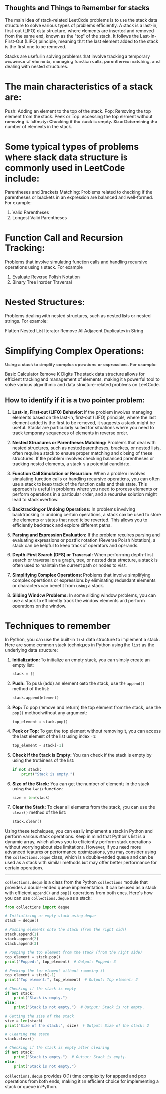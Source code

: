## Thoughts and Things to Remember for stacks

The main idea of stack-related LeetCode problems is to use the stack data structure to solve various types of problems efficiently. A stack is a last-in, first-out (LIFO) data structure, where elements are inserted and removed from the same end, known as the "top" of the stack. It follows the Last-In-First-Out (LIFO) principle, meaning that the last element added to the stack is the first one to be removed.

Stacks are useful in solving problems that involve tracking a temporary sequence of elements, managing function calls, parentheses matching, and dealing with nested structures.

# The main characteristics of a stack are:

Push: Adding an element to the top of the stack.
Pop: Removing the top element from the stack.
Peek or Top: Accessing the top element without removing it.
IsEmpty: Checking if the stack is empty.
Size: Determining the number of elements in the stack.

# Some typical types of problems where stack data structure is commonly used in LeetCode include:

Parentheses and Brackets Matching:
Problems related to checking if the parentheses or brackets in an expression are balanced and well-formed. For example:

1. Valid Parentheses
2. Longest Valid Parentheses

# Function Call and Recursion Tracking:
Problems that involve simulating function calls and handling recursive operations using a stack. For example:

1. Evaluate Reverse Polish Notation
2. Binary Tree Inorder Traversal

# Nested Structures:
Problems dealing with nested structures, such as nested lists or nested strings. For example:

Flatten Nested List Iterator
Remove All Adjacent Duplicates in String

# Simplifying Complex Operations:
Using a stack to simplify complex operations or expressions. For example:

Basic Calculator
Remove K Digits
The stack data structure allows for efficient tracking and management of elements, making it a powerful tool to solve various algorithmic and data structure-related problems on LeetCode.

## How to identify if it is a two pointer problem:

1. **Last-in, First-out (LIFO) Behavior:** If the problem involves managing elements based on the last-in, first-out (LIFO) principle, where the last element added is the first to be removed, it suggests a stack might be useful. Stacks are particularly suited for situations where you need to track temporary sequences of elements in reverse order.

2. **Nested Structures or Parentheses Matching:** Problems that deal with nested structures, such as nested parentheses, brackets, or nested lists, often require a stack to ensure proper matching and closing of these structures. If the problem involves checking balanced parentheses or tracking nested elements, a stack is a potential candidate.

3. **Function Call Simulation or Recursion:** When a problem involves simulating function calls or handling recursive operations, you can often use a stack to keep track of the function calls and their state. This approach is useful in problems where you need to process elements or perform operations in a particular order, and a recursive solution might lead to stack overflow.

4. **Backtracking or Undoing Operations:** In problems involving backtracking or undoing certain operations, a stack can be used to store the elements or states that need to be reverted. This allows you to efficiently backtrack and explore different paths.

5. **Parsing and Expression Evaluation:** If the problem requires parsing and evaluating expressions or postfix notation (Reverse Polish Notation), a stack can be helpful to keep track of operators and operands.

6. **Depth-First Search (DFS) or Traversal:** When performing depth-first search or traversal on a graph, tree, or nested data structure, a stack is often used to maintain the current path or nodes to visit.

7. **Simplifying Complex Operations:** Problems that involve simplifying complex operations or expressions by eliminating redundant elements or characters can benefit from using a stack.

8. **Sliding Window Problems:** In some sliding window problems, you can use a stack to efficiently track the window elements and perform operations on the window.

# Techniques to remember

In Python, you can use the built-in `list` data structure to implement a stack. Here are some common stack techniques in Python using the `list` as the underlying data structure:

1. **Initialization:**
   To initialize an empty stack, you can simply create an empty list:
   ```python
   stack = []
   ```

2. **Push:**
   To push (add) an element onto the stack, use the `append()` method of the list:
   ```python
   stack.append(element)
   ```

3. **Pop:**
   To pop (remove and return) the top element from the stack, use the `pop()` method without any argument:
   ```python
   top_element = stack.pop()
   ```

4. **Peek or Top:**
   To get the top element without removing it, you can access the last element of the list using index `-1`:
   ```python
   top_element = stack[-1]
   ```

5. **Check if the Stack is Empty:**
   You can check if the stack is empty by using the truthiness of the list:
   ```python
   if not stack:
       print("Stack is empty.")
   ```

6. **Size of the Stack:**
   You can get the number of elements in the stack using the `len()` function:
   ```python
   size = len(stack)
   ```

7. **Clear the Stack:**
   To clear all elements from the stack, you can use the `clear()` method of the list:
   ```python
   stack.clear()
   ```

Using these techniques, you can easily implement a stack in Python and perform various stack operations. Keep in mind that Python's list is a dynamic array, which allows you to efficiently perform stack operations without worrying about size limitations. However, if you need more advanced features or performance optimizations, you may consider using the `collections.deque` class, which is a double-ended queue and can be used as a stack with similar methods but may offer better performance for certain operations.

-----

`collections.deque` is a class from the Python `collections` module that provides a double-ended queue implementation. It can be used as a stack with efficient `append()` and `pop()` operations from both ends. Here's how you can use `collections.deque` as a stack:

```python
from collections import deque

# Initializing an empty stack using deque
stack = deque()

# Pushing elements onto the stack (from the right side)
stack.append(1)
stack.append(2)
stack.append(3)

# Popping the top element from the stack (from the right side)
top_element = stack.pop()
print("Popped:", top_element)  # Output: Popped: 3

# Peeking the top element without removing it
top_element = stack[-1]
print("Top element:", top_element)  # Output: Top element: 2

# Checking if the stack is empty
if not stack:
    print("Stack is empty.")
else:
    print("Stack is not empty.")  # Output: Stack is not empty.

# Getting the size of the stack
size = len(stack)
print("Size of the stack:", size)  # Output: Size of the stack: 2

# Clearing the stack
stack.clear()

# Checking if the stack is empty after clearing
if not stack:
    print("Stack is empty.")  # Output: Stack is empty.
else:
    print("Stack is not empty.")
```

`collections.deque` provides O(1) time complexity for append and pop operations from both ends, making it an efficient choice for implementing a stack or queue in Python.